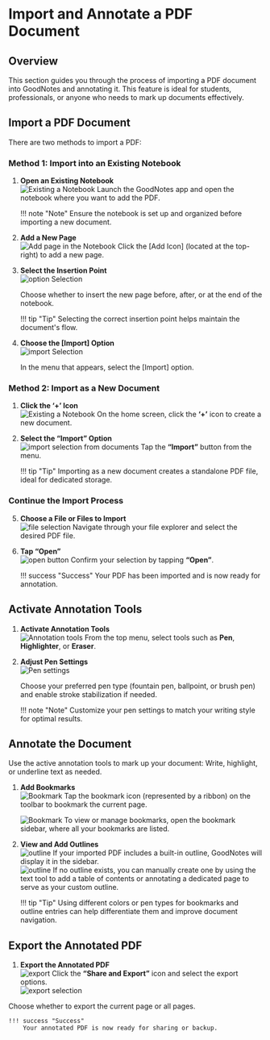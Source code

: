 # Import and Annotate a PDF Document


## Overview
This section guides you through the process of importing a PDF document into GoodNotes and annotating it. This feature is ideal for students, professionals, or anyone who needs to mark up documents effectively.


## Import a PDF Document

There are two methods to import a PDF:

### Method 1: Import into an Existing Notebook

1. **Open an Existing Notebook**  
   ![Existing a Notebook](./assets/notebook/documents-view-with-notebook.png)
   Launch the GoodNotes app and open the notebook where you want to add the PDF.


    !!! note "Note"
        Ensure the notebook is set up and organized before importing a new document.

2. **Add a New Page**  
   ![Add page in the Notebook](./assets/notebook/existing_documents_add_page.png)
   Click the [Add Icon] (located at the top-right) to add a new page.

3. **Select the Insertion Point**  
   ![option Selection](./assets/notebook/option-selection.png)

      Choose whether to insert the new page before, after, or at the end of the notebook.

    !!! tip "Tip"
         Selecting the correct insertion point helps maintain the document's flow.

4. **Choose the [Import] Option**  
   ![import Selection ](./assets/notebook/import-selection.png)
   
   In the menu that appears, select the [Import] option.

### Method 2: Import as a New Document

1. **Click the ‘+’ Icon**  
   ![Existing a Notebook](./assets/notebook/documents-view-with-notebook.png)
   On the home screen, click the **‘+’** icon to create a new document.

2. **Select the “Import” Option**  
   ![import selection from documents](./assets/notebook/Import-from-documents.png)
   Tap the **“Import”** button from the menu.
   
    !!! tip "Tip"
        Importing as a new document creates a standalone PDF file, ideal for dedicated storage.

### Continue the Import Process

5. **Choose a File or Files to Import**  
   ![file selection](./assets/notebook/file-selection.png)
   Navigate through your file explorer and select the desired PDF file.

6. **Tap “Open”**  
![open button](./assets/notebook/Open-file.png)
   Confirm your selection by tapping **“Open”**.  
   

    !!! success "Success"
        Your PDF has been imported and is now ready for annotation.

## Activate Annotation Tools

1. **Activate Annotation Tools**  
![Annotation tools](./assets/notebook/annotation-tools.png)
   From the top menu, select tools such as **Pen**, **Highlighter**, or **Eraser**.

2. **Adjust Pen Settings**  
![Pen settings](./assets/notebook/pen-setting.png)
   
   Choose your preferred pen type (fountain pen, ballpoint, or brush pen) and enable stroke stabilization if needed.
   
    !!! note "Note"
        Customize your pen settings to match your writing style for optimal results.

## Annotate the Document
   Use the active annotation tools to mark up your document: Write, highlight, or underline text as needed.

1. **Add Bookmarks**  
![Bookmark](./assets/notebook/bookmark-in-notebook.png)
   Tap the bookmark icon (represented by a ribbon) on the toolbar to bookmark the current page.

   ![Bookmark](./assets/notebook/view-bookmark.png)
   To view or manage bookmarks, open the bookmark sidebar, where all your bookmarks are listed.

2. **View and Add Outlines**  
![outline](./assets/notebook/outline-selection.png)
   If your imported PDF includes a built-in outline, GoodNotes will display it in the sidebar.  
   ![outline](./assets/notebook/outline-editting.png)
   If no outline exists, you can manually create one by using the text tool to add a table of contents or annotating a dedicated page to serve as your custom outline.
     

    !!! tip "Tip"
        Using different colors or pen types for bookmarks and outline entries can help differentiate them and improve document navigation.


## Export the Annotated PDF

1. **Export the Annotated PDF**  
![export](./assets/notebook/export-button.png)
Click the **“Share and Export”** icon and select the export options.  
![export selection](./assets/notebook/export-selections.png)

Choose whether to export the current page or all pages.
    
    !!! success "Success"
        Your annotated PDF is now ready for sharing or backup.
